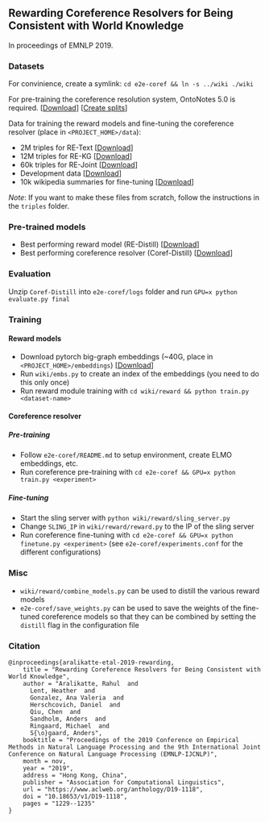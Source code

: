 ## Rewarding Coreference Resolvers for Being Consistent with World Knowledge

In proceedings of EMNLP 2019.

### Datasets

For convinience, create a symlink: `cd e2e-coref && ln -s ../wiki ./wiki`

For pre-training the coreference resolution system, OntoNotes 5.0 is required. [[Download](https://catalog.ldc.upenn.edu/LDC2013T19)] [[Create splits](https://github.com/rahular/coref-rl/blob/master/e2e-coref/setup_training.sh)]

Data for training the reward models and fine-tuning the coreference resolver (place in `<PROJECT_HOME>/data`):

- 2M triples for RE-Text [[Download](https://drive.google.com/open?id=1OkmeevtBBke2iNCBEwtbY52LhAb5eY3S)] 
- 12M triples for RE-KG [[Download](https://drive.google.com/open?id=1fyIAecXKhfo6yy5LylJw4I7OLrRuA9-f)] 
- 60k triples for RE-Joint [[Download](https://drive.google.com/open?id=1UKLKJN_6WuTBqMTOG5VQIOe0Ef5EGQpF)] 
- Development data [[Download](https://drive.google.com/open?id=17-0fyHHiwiVE8m_4Rrqhbig7Vj8IEuxh)]
- 10k wikipedia summaries for fine-tuning [[Download](https://drive.google.com/open?id=1twtOxrCGRUnEHzk8VD8obeZS7N3Ms8mK)]

*Note*: If you want to make these files from scratch, follow the instructions in the `triples` folder.

### Pre-trained models

- Best performing reward model (RE-Distill) [[Download](https://drive.google.com/open?id=1ewyia0ai28j9rOixJNyXUPdYfS4Z46v1)]
- Best performing coreference resolver (Coref-Distill) [[Download](https://drive.google.com/open?id=1KkNHOqUfSNwgD0bITI-5HCzq04nSvYIR)]

### Evaluation

Unzip `Coref-Distill` into `e2e-coref/logs` folder and run `GPU=x python evaluate.py final`

### Training

#### Reward models
- Download pytorch big-graph embeddings (~40G, place in `<PROJECT_HOME>/embeddings`) [[Download](https://dl.fbaipublicfiles.com/torchbiggraph/wikidata_translation_v1.tsv.gz)]
- Run `wiki/embs.py` to create an index of the embeddings (you need to do this only once)
- Run reward module training with `cd wiki/reward && python train.py <dataset-name>`

#### Coreference resolver
##### Pre-training
- Follow `e2e-coref/README.md` to setup environment, create ELMO embeddings, etc.
- Run coreference pre-training with `cd e2e-coref && GPU=x python train.py <experiment>` 

##### Fine-tuning
- Start the sling server with `python wiki/reward/sling_server.py`
- Change `SLING_IP` in `wiki/reward/reward.py` to the IP of the sling server
- Run coreference fine-tuning with `cd e2e-coref && GPU=x python finetune.py <experiment>` (see `e2e-coref/experiments.conf` for the different configurations)

### Misc
- `wiki/reward/combine_models.py` can be used to distill the various reward models
- `e2e-coref/save_weights.py` can be used to save the weights of the fine-tuned coreference models so that they can be combined by setting the `distill` flag in the configuration file

### Citation
```
@inproceedings{aralikatte-etal-2019-rewarding,
    title = "Rewarding Coreference Resolvers for Being Consistent with World Knowledge",
    author = "Aralikatte, Rahul  and
      Lent, Heather  and
      Gonzalez, Ana Valeria  and
      Herschcovich, Daniel  and
      Qiu, Chen  and
      Sandholm, Anders  and
      Ringaard, Michael  and
      S{\o}gaard, Anders",
    booktitle = "Proceedings of the 2019 Conference on Empirical Methods in Natural Language Processing and the 9th International Joint Conference on Natural Language Processing (EMNLP-IJCNLP)",
    month = nov,
    year = "2019",
    address = "Hong Kong, China",
    publisher = "Association for Computational Linguistics",
    url = "https://www.aclweb.org/anthology/D19-1118",
    doi = "10.18653/v1/D19-1118",
    pages = "1229--1235"
}
```
